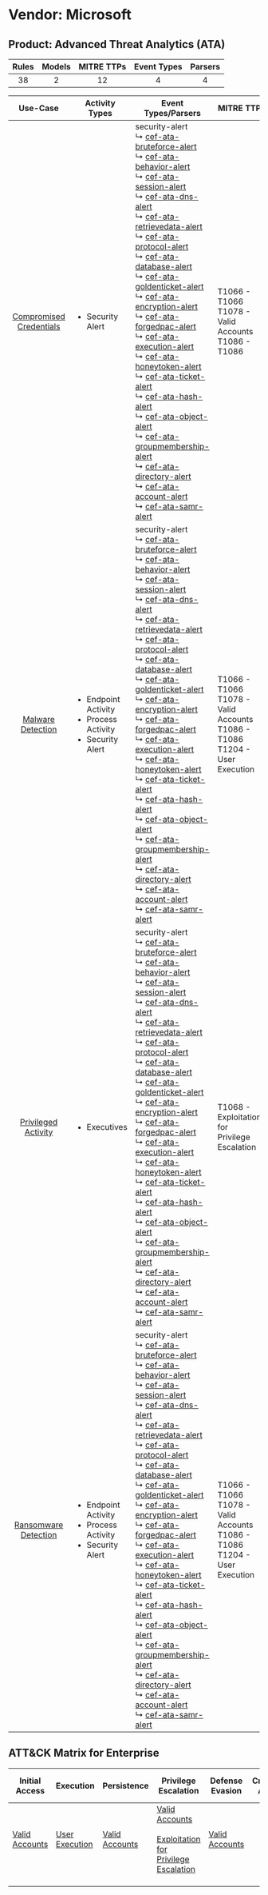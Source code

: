 Vendor: Microsoft
=================
Product: Advanced Threat Analytics (ATA)
----------------------------------------
| Rules | Models | MITRE TTPs | Event Types | Parsers |
|:-----:|:------:|:----------:|:-----------:|:-------:|
|  38   |   2    |     12     |      4      |    4    |

|                                 Use-Case                                  | Activity Types                                                                      | Event Types/Parsers                                                                                                                                                                                                                                                                                                                                                                                                                                                                                                                                                                                                                                                                                                                                                                                                                                                                                                                                                                                                                                                                                                                                                                                                                                                                                                                                                                                                                                                                                                                                                                                                                                                    | MITRE TTP                                                                              | Content                                              |
|:-------------------------------------------------------------------------:| ----------------------------------------------------------------------------------- | ---------------------------------------------------------------------------------------------------------------------------------------------------------------------------------------------------------------------------------------------------------------------------------------------------------------------------------------------------------------------------------------------------------------------------------------------------------------------------------------------------------------------------------------------------------------------------------------------------------------------------------------------------------------------------------------------------------------------------------------------------------------------------------------------------------------------------------------------------------------------------------------------------------------------------------------------------------------------------------------------------------------------------------------------------------------------------------------------------------------------------------------------------------------------------------------------------------------------------------------------------------------------------------------------------------------------------------------------------------------------------------------------------------------------------------------------------------------------------------------------------------------------------------------------------------------------------------------------------------------------------------------------------------------------- | -------------------------------------------------------------------------------------- | ---------------------------------------------------- |
| [Compromised Credentials](../UseCases/usecase_compromised_credentials.md) | <ul><li>Security Alert</li></ul>                                                    |  security-alert<br> ↳ [cef-ata-bruteforce-alert](../Parsers/parserContent_cef-ata-bruteforce-alert.md)<br> ↳ [cef-ata-behavior-alert](../Parsers/parserContent_cef-ata-behavior-alert.md)<br> ↳ [cef-ata-session-alert](../Parsers/parserContent_cef-ata-session-alert.md)<br> ↳ [cef-ata-dns-alert](../Parsers/parserContent_cef-ata-dns-alert.md)<br> ↳ [cef-ata-retrievedata-alert](../Parsers/parserContent_cef-ata-retrievedata-alert.md)<br> ↳ [cef-ata-protocol-alert](../Parsers/parserContent_cef-ata-protocol-alert.md)<br> ↳ [cef-ata-database-alert](../Parsers/parserContent_cef-ata-database-alert.md)<br> ↳ [cef-ata-goldenticket-alert](../Parsers/parserContent_cef-ata-goldenticket-alert.md)<br> ↳ [cef-ata-encryption-alert](../Parsers/parserContent_cef-ata-encryption-alert.md)<br> ↳ [cef-ata-forgedpac-alert](../Parsers/parserContent_cef-ata-forgedpac-alert.md)<br> ↳ [cef-ata-execution-alert](../Parsers/parserContent_cef-ata-execution-alert.md)<br> ↳ [cef-ata-honeytoken-alert](../Parsers/parserContent_cef-ata-honeytoken-alert.md)<br> ↳ [cef-ata-ticket-alert](../Parsers/parserContent_cef-ata-ticket-alert.md)<br> ↳ [cef-ata-hash-alert](../Parsers/parserContent_cef-ata-hash-alert.md)<br> ↳ [cef-ata-object-alert](../Parsers/parserContent_cef-ata-object-alert.md)<br> ↳ [cef-ata-groupmembership-alert](../Parsers/parserContent_cef-ata-groupmembership-alert.md)<br> ↳ [cef-ata-directory-alert](../Parsers/parserContent_cef-ata-directory-alert.md)<br> ↳ [cef-ata-account-alert](../Parsers/parserContent_cef-ata-account-alert.md)<br> ↳ [cef-ata-samr-alert](../Parsers/parserContent_cef-ata-samr-alert.md)<br> | T1066 - T1066<br>T1078 - Valid Accounts<br>T1086 - T1086<br>                           | <ul><li>17 Rules</li></ul>                           |
|       [Malware Detection](../UseCases/usecase_malware_detection.md)       | <ul><li>Endpoint Activity</li><li>Process Activity</li><li>Security Alert</li></ul> |  security-alert<br> ↳ [cef-ata-bruteforce-alert](../Parsers/parserContent_cef-ata-bruteforce-alert.md)<br> ↳ [cef-ata-behavior-alert](../Parsers/parserContent_cef-ata-behavior-alert.md)<br> ↳ [cef-ata-session-alert](../Parsers/parserContent_cef-ata-session-alert.md)<br> ↳ [cef-ata-dns-alert](../Parsers/parserContent_cef-ata-dns-alert.md)<br> ↳ [cef-ata-retrievedata-alert](../Parsers/parserContent_cef-ata-retrievedata-alert.md)<br> ↳ [cef-ata-protocol-alert](../Parsers/parserContent_cef-ata-protocol-alert.md)<br> ↳ [cef-ata-database-alert](../Parsers/parserContent_cef-ata-database-alert.md)<br> ↳ [cef-ata-goldenticket-alert](../Parsers/parserContent_cef-ata-goldenticket-alert.md)<br> ↳ [cef-ata-encryption-alert](../Parsers/parserContent_cef-ata-encryption-alert.md)<br> ↳ [cef-ata-forgedpac-alert](../Parsers/parserContent_cef-ata-forgedpac-alert.md)<br> ↳ [cef-ata-execution-alert](../Parsers/parserContent_cef-ata-execution-alert.md)<br> ↳ [cef-ata-honeytoken-alert](../Parsers/parserContent_cef-ata-honeytoken-alert.md)<br> ↳ [cef-ata-ticket-alert](../Parsers/parserContent_cef-ata-ticket-alert.md)<br> ↳ [cef-ata-hash-alert](../Parsers/parserContent_cef-ata-hash-alert.md)<br> ↳ [cef-ata-object-alert](../Parsers/parserContent_cef-ata-object-alert.md)<br> ↳ [cef-ata-groupmembership-alert](../Parsers/parserContent_cef-ata-groupmembership-alert.md)<br> ↳ [cef-ata-directory-alert](../Parsers/parserContent_cef-ata-directory-alert.md)<br> ↳ [cef-ata-account-alert](../Parsers/parserContent_cef-ata-account-alert.md)<br> ↳ [cef-ata-samr-alert](../Parsers/parserContent_cef-ata-samr-alert.md)<br> | T1066 - T1066<br>T1078 - Valid Accounts<br>T1086 - T1086<br>T1204 - User Execution<br> | <ul><li>10 Rules</li></ul><ul><li>1 Models</li></ul> |
|     [Privileged Activity](../UseCases/usecase_privileged_activity.md)     | <ul><li>Executives</li></ul>                                                        |  security-alert<br> ↳ [cef-ata-bruteforce-alert](../Parsers/parserContent_cef-ata-bruteforce-alert.md)<br> ↳ [cef-ata-behavior-alert](../Parsers/parserContent_cef-ata-behavior-alert.md)<br> ↳ [cef-ata-session-alert](../Parsers/parserContent_cef-ata-session-alert.md)<br> ↳ [cef-ata-dns-alert](../Parsers/parserContent_cef-ata-dns-alert.md)<br> ↳ [cef-ata-retrievedata-alert](../Parsers/parserContent_cef-ata-retrievedata-alert.md)<br> ↳ [cef-ata-protocol-alert](../Parsers/parserContent_cef-ata-protocol-alert.md)<br> ↳ [cef-ata-database-alert](../Parsers/parserContent_cef-ata-database-alert.md)<br> ↳ [cef-ata-goldenticket-alert](../Parsers/parserContent_cef-ata-goldenticket-alert.md)<br> ↳ [cef-ata-encryption-alert](../Parsers/parserContent_cef-ata-encryption-alert.md)<br> ↳ [cef-ata-forgedpac-alert](../Parsers/parserContent_cef-ata-forgedpac-alert.md)<br> ↳ [cef-ata-execution-alert](../Parsers/parserContent_cef-ata-execution-alert.md)<br> ↳ [cef-ata-honeytoken-alert](../Parsers/parserContent_cef-ata-honeytoken-alert.md)<br> ↳ [cef-ata-ticket-alert](../Parsers/parserContent_cef-ata-ticket-alert.md)<br> ↳ [cef-ata-hash-alert](../Parsers/parserContent_cef-ata-hash-alert.md)<br> ↳ [cef-ata-object-alert](../Parsers/parserContent_cef-ata-object-alert.md)<br> ↳ [cef-ata-groupmembership-alert](../Parsers/parserContent_cef-ata-groupmembership-alert.md)<br> ↳ [cef-ata-directory-alert](../Parsers/parserContent_cef-ata-directory-alert.md)<br> ↳ [cef-ata-account-alert](../Parsers/parserContent_cef-ata-account-alert.md)<br> ↳ [cef-ata-samr-alert](../Parsers/parserContent_cef-ata-samr-alert.md)<br> | T1068 - Exploitation for Privilege Escalation<br>                                      | <ul><li>1 Rules</li></ul>                            |
|    [Ransomware Detection](../UseCases/usecase_ransomware_detection.md)    | <ul><li>Endpoint Activity</li><li>Process Activity</li><li>Security Alert</li></ul> |  security-alert<br> ↳ [cef-ata-bruteforce-alert](../Parsers/parserContent_cef-ata-bruteforce-alert.md)<br> ↳ [cef-ata-behavior-alert](../Parsers/parserContent_cef-ata-behavior-alert.md)<br> ↳ [cef-ata-session-alert](../Parsers/parserContent_cef-ata-session-alert.md)<br> ↳ [cef-ata-dns-alert](../Parsers/parserContent_cef-ata-dns-alert.md)<br> ↳ [cef-ata-retrievedata-alert](../Parsers/parserContent_cef-ata-retrievedata-alert.md)<br> ↳ [cef-ata-protocol-alert](../Parsers/parserContent_cef-ata-protocol-alert.md)<br> ↳ [cef-ata-database-alert](../Parsers/parserContent_cef-ata-database-alert.md)<br> ↳ [cef-ata-goldenticket-alert](../Parsers/parserContent_cef-ata-goldenticket-alert.md)<br> ↳ [cef-ata-encryption-alert](../Parsers/parserContent_cef-ata-encryption-alert.md)<br> ↳ [cef-ata-forgedpac-alert](../Parsers/parserContent_cef-ata-forgedpac-alert.md)<br> ↳ [cef-ata-execution-alert](../Parsers/parserContent_cef-ata-execution-alert.md)<br> ↳ [cef-ata-honeytoken-alert](../Parsers/parserContent_cef-ata-honeytoken-alert.md)<br> ↳ [cef-ata-ticket-alert](../Parsers/parserContent_cef-ata-ticket-alert.md)<br> ↳ [cef-ata-hash-alert](../Parsers/parserContent_cef-ata-hash-alert.md)<br> ↳ [cef-ata-object-alert](../Parsers/parserContent_cef-ata-object-alert.md)<br> ↳ [cef-ata-groupmembership-alert](../Parsers/parserContent_cef-ata-groupmembership-alert.md)<br> ↳ [cef-ata-directory-alert](../Parsers/parserContent_cef-ata-directory-alert.md)<br> ↳ [cef-ata-account-alert](../Parsers/parserContent_cef-ata-account-alert.md)<br> ↳ [cef-ata-samr-alert](../Parsers/parserContent_cef-ata-samr-alert.md)<br> | T1066 - T1066<br>T1078 - Valid Accounts<br>T1086 - T1086<br>T1204 - User Execution<br> | <ul><li>10 Rules</li></ul><ul><li>1 Models</li></ul> |

ATT&CK Matrix for Enterprise
----------------------------
| Initial Access                                                      | Execution                                                           | Persistence                                                         | Privilege Escalation                                                                                                                                          | Defense Evasion                                                     | Credential Access | Discovery | Lateral Movement | Collection | Command and Control | Exfiltration | Impact |
| ------------------------------------------------------------------- | ------------------------------------------------------------------- | ------------------------------------------------------------------- | ------------------------------------------------------------------------------------------------------------------------------------------------------------- | ------------------------------------------------------------------- | ----------------- | --------- | ---------------- | ---------- | ------------------- | ------------ | ------ |
| [Valid Accounts](https://attack.mitre.org/techniques/T1078)<br><br> | [User Execution](https://attack.mitre.org/techniques/T1204)<br><br> | [Valid Accounts](https://attack.mitre.org/techniques/T1078)<br><br> | [Valid Accounts](https://attack.mitre.org/techniques/T1078)<br><br>[Exploitation for Privilege Escalation](https://attack.mitre.org/techniques/T1068)<br><br> | [Valid Accounts](https://attack.mitre.org/techniques/T1078)<br><br> |                   |           |                  |            |                     |              |        |